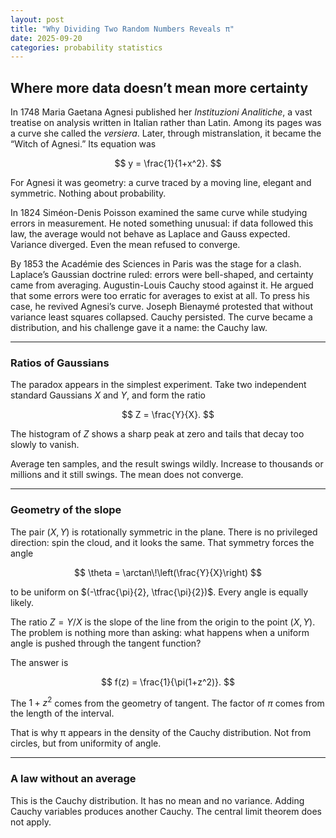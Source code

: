 ```yaml
---
layout: post
title: "Why Dividing Two Random Numbers Reveals π"
date: 2025-09-20
categories: probability statistics
---
```


## Where more data doesn’t mean more certainty

In 1748 Maria Gaetana Agnesi published her *Instituzioni Analitiche*, a vast treatise on analysis written in Italian rather than Latin. Among its pages was a curve she called the *versiera*. Later, through mistranslation, it became the “Witch of Agnesi.” Its equation was

$$
y = \frac{1}{1+x^2}.
$$

For Agnesi it was geometry: a curve traced by a moving line, elegant and symmetric. Nothing about probability.  

In 1824 Siméon-Denis Poisson examined the same curve while studying errors in measurement. He noted something unusual: if data followed this law, the average would not behave as Laplace and Gauss expected. Variance diverged. Even the mean refused to converge.  

By 1853 the Académie des Sciences in Paris was the stage for a clash. Laplace’s Gaussian doctrine ruled: errors were bell-shaped, and certainty came from averaging. Augustin-Louis Cauchy stood against it. He argued that some errors were too erratic for averages to exist at all. To press his case, he revived Agnesi’s curve. Joseph Bienaymé protested that without variance least squares collapsed. Cauchy persisted. The curve became a distribution, and his challenge gave it a name: the Cauchy law.

---

### Ratios of Gaussians

The paradox appears in the simplest experiment. Take two independent standard Gaussians $X$ and $Y$, and form the ratio

$$
Z = \frac{Y}{X}.
$$

The histogram of $Z$ shows a sharp peak at zero and tails that decay too slowly to vanish.  

Average ten samples, and the result swings wildly. Increase to thousands or millions and it still swings. The mean does not converge.

---

### Geometry of the slope

The pair $(X,Y)$ is rotationally symmetric in the plane. There is no privileged direction: spin the cloud, and it looks the same. That symmetry forces the angle

$$
\theta = \arctan\!\left(\frac{Y}{X}\right)
$$

to be uniform on $(-\tfrac{\pi}{2}, \tfrac{\pi}{2})$. Every angle is equally likely.  

The ratio $Z=Y/X$ is the slope of the line from the origin to the point $(X,Y)$. The problem is nothing more than asking: what happens when a uniform angle is pushed through the tangent function?  

The answer is

$$
f(z) = \frac{1}{\pi(1+z^2)}.
$$

The $1+z^2$ comes from the geometry of tangent. The factor of $\pi$ comes from the length of the interval.  

That is why π appears in the density of the Cauchy distribution. Not from circles, but from uniformity of angle.

---

### A law without an average

This is the Cauchy distribution. It has no mean and no variance. Adding Cauchy variables produces another Cauchy. The central limit theorem does not apply.
